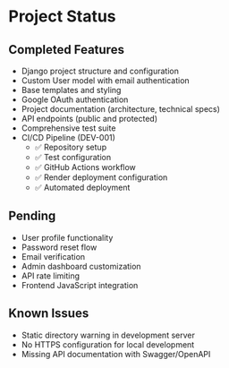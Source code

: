 # Project Status

## Completed Features
- Django project structure and configuration
- Custom User model with email authentication
- Base templates and styling
- Google OAuth authentication
- Project documentation (architecture, technical specs)
- API endpoints (public and protected)
- Comprehensive test suite
- CI/CD Pipeline (DEV-001)
  - ✅ Repository setup
  - ✅ Test configuration
  - ✅ GitHub Actions workflow
  - ✅ Render deployment configuration
  - ✅ Automated deployment

## Pending
- User profile functionality
- Password reset flow
- Email verification
- Admin dashboard customization
- API rate limiting
- Frontend JavaScript integration

## Known Issues
- Static directory warning in development server
- No HTTPS configuration for local development
- Missing API documentation with Swagger/OpenAPI